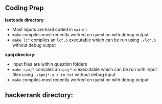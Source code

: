 ## Coding Prep

**leetcode directory**:
- Most inputs are hard coded in `main()`
- `make` compiles most recently worked on question with debug output
- `make lc*` compiles an `lc*.o` executable which can be run using `./lc*.o` without debug output

**spoj directory**:
- Input files are within question folders
- `make spoj*` compiles an `spoj*.o` executable which can be run with input files using `./spoj*.o < in.txt` without debug input
- `make` compiles most recently worked on question with debug output

**hackerrank directory**:
- 
